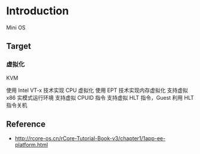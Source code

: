 # Introduction
Mini OS
## Target


### 虚拟化
KVM

使用 Intel VT-x 技术实现 CPU 虚拟化
使用 EPT 技术实现内存虚拟化
支持虚拟 x86 实模式运行环境
支持虚拟 CPUID 指令
支持虚拟 HLT 指令，Guest 利用 HLT 指令关机

## Reference

* http://rcore-os.cn/rCore-Tutorial-Book-v3/chapter1/1app-ee-platform.html